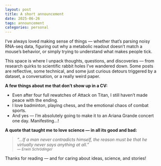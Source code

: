 ```yaml
---
layout: post
title: A short announcement
date: 2025-06-26
tags: announcement
categories: personal
---
```


I’ve always loved making sense of things — whether that’s parsing noisy RNA-seq data, figuring out why a metabolic readout doesn’t match a mouse’s behavior, or simply trying to understand what makes people tick.

This space is where I unpack thoughts, questions, and discoveries — from research quirks to scientific rabbit holes I’ve wandered down. Some posts are reflective, some technical, and some just curious detours triggered by a dataset, a conversation, or a really weird paper.

**A few things about me that don’t show up in a CV:**

- Even after four full rewatches of Attack on Titan, I still haven’t made peace with the ending.
- I love badminton, playing chess, and the emotional chaos of combat sports.
- And yes — I’m absolutely going to make it to an Ariana Grande concert one day. Manifesting...!

**A quote that taught me to love science — in all its good and bad:**

> *“…If a man never contradicts himself, the reason must be that he virtually never says anything at all.”*  
> <small>— *Erwin Schrödinger*</small>

Thanks for reading — and for caring about ideas, science, and stories!